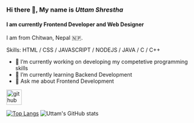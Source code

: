 ### Hi there 👋, My name is *Uttam Shrestha*
#### I am currently Frontend Developer and Web Designer
I am from Chitwan, Nepal 🇳🇵.

Skills: HTML / CSS / JAVASCRIPT / NODEJS / JAVA / C / C++ 

- 🔭 I’m currently working on developing my competetive programming skills 
- 🌱 I’m currently learning Backend Development 
- 💬 Ask me about Frontend Development 


[<img src='https://cdn.jsdelivr.net/npm/simple-icons@3.0.1/icons/github.svg' alt='github' height='40'>](https://github.com/uttamstha123)  

[![Top Langs](https://github-readme-stats.vercel.app/api/top-langs/?username=uttamstha123&theme=vue-dark&layout=compact)](https://github.com/anuraghazra/github-readme-stats)
![Uttam's GitHub stats](https://github-readme-stats.vercel.app/api?username=uttamstha123&theme=vue-dark&show_icons=true)

